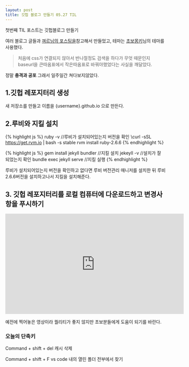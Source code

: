 ```yaml
---
layout: post
title: 깃헙 블로그 만들기 05.27 TIL
---
```


<div class="message">
  첫번째 TIL 포스트는 깃헙블로그 만들기 
</div>

 여러 블로그 글들과 <a href="https://velog.io/@shg4821/%EA%B9%83%ED%97%88%EB%B8%8C-%EB%B8%94%EB%A1%9C%EA%B7%B8-%EB%A7%8C%EB%93%A4%EA%B8%B0-1">껴르님의 포스팅을</a>참고해서 만들었고, 테마는 <a href="https://wayhome25.github.io/">초보몽키</a>님의 테마를 사용했다. 

> 처음에 css가 연결되지 않아서 반나절정도 검색을 하다가 무엇 때문인지 baseurl을 큰따옴표에서 작은따옴표로 바꿔야했었다는 사실을 깨달았다. 

정말 **충격과 공포** 그래서 일주일간 쳐다보지않았다.
## 1.깃헙 레포지터리 생성

새 저장소를 만들고 이름을 {username}.github.io 으로 만든다.

## 2.루비와 지킬 설치 

{% highlight js %}
ruby -v
//루비가 설치되어있는지 버전을 확인
\curl -sSL https://get.rvm.io | bash -s stable
rvm install ruby-2.6.6
{% endhighlight %}

{% highlight js %}
gem install jekyll bundler
//지킬 설치
jekeyll -v
//설치가 잘 되었는지 확인
bundle exec jekyll serve
//지킬 실행
{% endhighlight %}


루비가 설치되어있는지 버전을 확인하고 없다면 루비 버전관리 매니저를 설치한 뒤 루비 2.6.6버전을 설치하고나서 지킬을 설치해준다.
## 3. 깃헙 레포지터리를 로컬 컴퓨터에 다운로드하고 변경사항을 푸시하기

<iframe width="560" height="315" src="https://www.youtube.com/embed/pYgfXPoNhUg" title="YouTube video player" frameborder="0" allow="accelerometer; autoplay; clipboard-write; encrypted-media; gyroscope; picture-in-picture" allowfullscreen></iframe>

예전에 찍어놓은 영상이라 퀄리티가 좋지 않지만 초보분들에게 도움이 되기를 바란다.

### 오늘의 단축키

Command + shift + del 캐시 삭제

Command + shift + F   vs code 내의 열린 폴더 전부에서 찾기